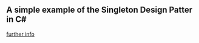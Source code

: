 ## A simple example of the Singleton Design Patter in C#
[further info](https://refactoring.guru/design-patterns/singleton/csharp/example)
